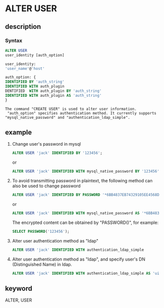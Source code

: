 # ALTER USER

## description

### Syntax

```SQL
ALTER USER
user_identity [auth_option]

user_identity:
'user_name'@'host'

auth_option: {
IDENTIFIED BY 'auth_string'
IDENTIFIED WITH auth_plugin
DENTIFIED  WITH auth_plugin BY 'auth_string'
IDENTIFIED WITH auth_plugin AS 'auth_string'
}
```

```plain text
The command "CREATE USER" is used to alter user information. 
 "auth_option" specifies authentication method. It currently supports "mysql_native_password" and "authentication_ldap_simple".
```

## example

1. Change user's password in mysql

    ```sql
    ALTER USER 'jack' IDENTIFIED BY '123456';
    ```

    or

    ```sql
    ALTER USER 'jack' IDENTIFIED WITH mysql_native_password BY '123456';
    ```

2. To avoid transmitting password in plaintext, the following method can also be used to change password

    ```SQL
    ALTER USER 'jack' IDENTIFIED BY PASSWORD '*6BB4837EB74329105EE4568DDA7DC67ED2CA2AD9';
    ```

    or

    ```SQL
    ALTER USER 'jack' IDENTIFIED WITH mysql_native_password AS '*6BB4837EB74329105EE4568DDA7DC67ED2CA2AD9';
    ```

    The encrypted content can be obtained by "PASSWORD()", for example:

    ```sql
    SELECT PASSWORD('123456');
    ```

3. Alter user authentication method as "ldap"

    ```SQL
    ALTER USER 'jack' IDENTIFIED WITH authentication_ldap_simple
    ```

4. Alter user authentication method as "ldap", and specify user's DN (Distinguished Name) in ldap.

    ```SQL
    ALTER USER 'jack' IDENTIFIED WITH authentication_ldap_simple AS 'uid=jack,ou=company,dc=example,dc=com'
    ```

## keyword

ALTER, USER
